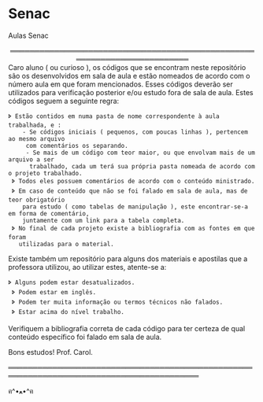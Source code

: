 # Senac
Aulas Senac

<div align="center">
    ═════════════════════════════════════════════════════════════════════════   
    
<div align="left">Caro aluno ( ou curioso ),
os códigos que se encontram neste repositório são os desenvolvidos em sala de
aula e estão nomeados de acordo com o número aula em que foram mencionados.
Esses códigos deverão ser utilizados para verificação posterior e/ou estudo
fora de sala de aula. Estes códigos seguem a seguinte regra:

    🢖 Estão contidos em numa pasta de nome correspondente à aula trabalhada, e :
        - Se códigos iniciais ( pequenos, com poucas linhas ), pertencem ao mesmo arquivo 
         com comentários os separando.
         - Se mais de um código com teor maior, ou que envolvam mais de um arquivo a ser
          trabalhado, cada um terá sua própria pasta nomeada de acordo com o projeto trabalhado.
     🢖 Todos eles possuem comentários de acordo com o conteúdo ministrado.
     🢖 Em caso de conteúdo que não se foi falado em sala de aula, mas de teor obrigatório
        para estudo ( como tabelas de manipulação ), este encontrar-se-a em forma de comentário,
        juntamente com um link para a tabela completa.
     🢖 No final de cada projeto existe a bibliografia com as fontes em que foram
       utilizadas para o material.

<div align="left">Existe também um repositório para alguns dos materiais e 
apostilas que a professora utilizou, ao utilizar estes, atente-se a:

    🢖 Alguns podem estar desatualizados.
     🢖 Podem estar em inglês.
     🢖 Podem ter muita informação ou termos técnicos não falados.
     🢖 Estar acima do nível trabalho.
                                                                                            
<div align="left">Verifiquem a bibliografia correta de cada código para ter certeza de qual conteúdo
específico foi falado em sala de aula.

Bons estudos!
Prof. Carol.

═════════════════════════════════════════════════════════════════════════════════════════     












ฅ^•ﻌ•^ฅ

